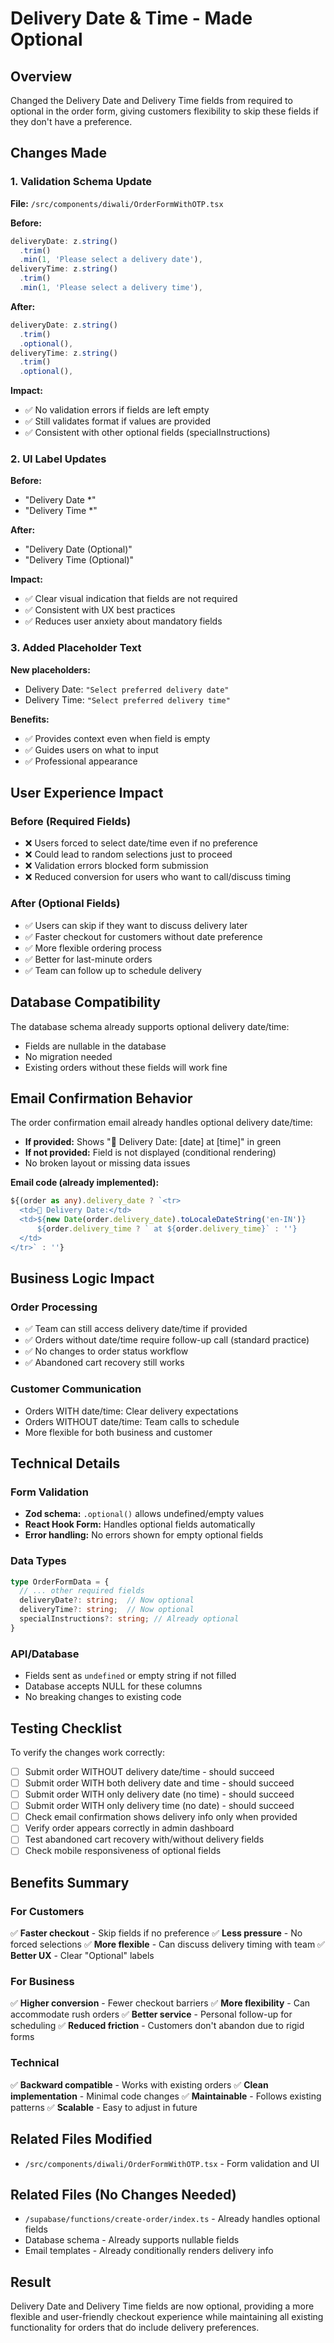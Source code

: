 # Delivery Date & Time - Made Optional

## Overview
Changed the Delivery Date and Delivery Time fields from required to optional in the order form, giving customers flexibility to skip these fields if they don't have a preference.

## Changes Made

### 1. **Validation Schema Update**
**File:** `/src/components/diwali/OrderFormWithOTP.tsx`

**Before:**
```typescript
deliveryDate: z.string()
  .trim()
  .min(1, 'Please select a delivery date'),
deliveryTime: z.string()
  .trim()
  .min(1, 'Please select a delivery time'),
```

**After:**
```typescript
deliveryDate: z.string()
  .trim()
  .optional(),
deliveryTime: z.string()
  .trim()
  .optional(),
```

**Impact:**
- ✅ No validation errors if fields are left empty
- ✅ Still validates format if values are provided
- ✅ Consistent with other optional fields (specialInstructions)

### 2. **UI Label Updates**

**Before:**
- "Delivery Date *"
- "Delivery Time *"

**After:**
- "Delivery Date (Optional)"
- "Delivery Time (Optional)"

**Impact:**
- ✅ Clear visual indication that fields are not required
- ✅ Consistent with UX best practices
- ✅ Reduces user anxiety about mandatory fields

### 3. **Added Placeholder Text**

**New placeholders:**
- Delivery Date: `"Select preferred delivery date"`
- Delivery Time: `"Select preferred delivery time"`

**Benefits:**
- ✅ Provides context even when field is empty
- ✅ Guides users on what to input
- ✅ Professional appearance

## User Experience Impact

### Before (Required Fields)
- ❌ Users forced to select date/time even if no preference
- ❌ Could lead to random selections just to proceed
- ❌ Validation errors blocked form submission
- ❌ Reduced conversion for users who want to call/discuss timing

### After (Optional Fields)
- ✅ Users can skip if they want to discuss delivery later
- ✅ Faster checkout for customers without date preference
- ✅ More flexible ordering process
- ✅ Better for last-minute orders
- ✅ Team can follow up to schedule delivery

## Database Compatibility

The database schema already supports optional delivery date/time:
- Fields are nullable in the database
- No migration needed
- Existing orders without these fields will work fine

## Email Confirmation Behavior

The order confirmation email already handles optional delivery date/time:
- **If provided:** Shows "🚚 Delivery Date: [date] at [time]" in green
- **If not provided:** Field is not displayed (conditional rendering)
- No broken layout or missing data issues

**Email code (already implemented):**
```typescript
${(order as any).delivery_date ? `<tr>
  <td>🚚 Delivery Date:</td>
  <td>${new Date(order.delivery_date).toLocaleDateString('en-IN')}
      ${order.delivery_time ? ` at ${order.delivery_time}` : ''}
  </td>
</tr>` : ''}
```

## Business Logic Impact

### Order Processing
- ✅ Team can still access delivery date/time if provided
- ✅ Orders without date/time require follow-up call (standard practice)
- ✅ No changes to order status workflow
- ✅ Abandoned cart recovery still works

### Customer Communication
- Orders WITH date/time: Clear delivery expectations
- Orders WITHOUT date/time: Team calls to schedule
- More flexible for both business and customer

## Technical Details

### Form Validation
- **Zod schema:** `.optional()` allows undefined/empty values
- **React Hook Form:** Handles optional fields automatically
- **Error handling:** No errors shown for empty optional fields

### Data Types
```typescript
type OrderFormData = {
  // ... other required fields
  deliveryDate?: string;  // Now optional
  deliveryTime?: string;  // Now optional
  specialInstructions?: string; // Already optional
}
```

### API/Database
- Fields sent as `undefined` or empty string if not filled
- Database accepts NULL for these columns
- No breaking changes to existing code

## Testing Checklist

To verify the changes work correctly:

- [ ] Submit order WITHOUT delivery date/time - should succeed
- [ ] Submit order WITH both delivery date and time - should succeed
- [ ] Submit order WITH only delivery date (no time) - should succeed
- [ ] Submit order WITH only delivery time (no date) - should succeed
- [ ] Check email confirmation shows delivery info only when provided
- [ ] Verify order appears correctly in admin dashboard
- [ ] Test abandoned cart recovery with/without delivery fields
- [ ] Check mobile responsiveness of optional fields

## Benefits Summary

### For Customers
✅ **Faster checkout** - Skip fields if no preference
✅ **Less pressure** - No forced selections
✅ **More flexible** - Can discuss delivery timing with team
✅ **Better UX** - Clear "Optional" labels

### For Business
✅ **Higher conversion** - Fewer checkout barriers
✅ **More flexibility** - Can accommodate rush orders
✅ **Better service** - Personal follow-up for scheduling
✅ **Reduced friction** - Customers don't abandon due to rigid forms

### Technical
✅ **Backward compatible** - Works with existing orders
✅ **Clean implementation** - Minimal code changes
✅ **Maintainable** - Follows existing patterns
✅ **Scalable** - Easy to adjust in future

## Related Files Modified
- `/src/components/diwali/OrderFormWithOTP.tsx` - Form validation and UI

## Related Files (No Changes Needed)
- `/supabase/functions/create-order/index.ts` - Already handles optional fields
- Database schema - Already supports nullable fields
- Email templates - Already conditionally renders delivery info

## Result
Delivery Date and Delivery Time fields are now optional, providing a more flexible and user-friendly checkout experience while maintaining all existing functionality for orders that do include delivery preferences.
